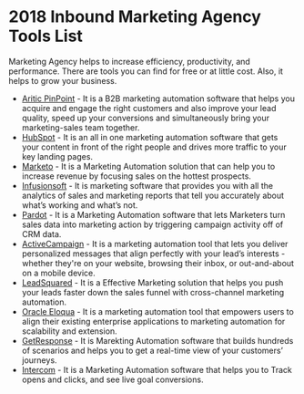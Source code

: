 # 2018 Inbound Marketing Agency Tools List
Marketing Agency helps to increase efficiency, productivity, and performance. There are tools you can find for free or at little cost. Also, it helps to grow your business.
* [Aritic PinPoint](https://aritic.com) - It is a B2B marketing automation software that helps you acquire and engage the right customers and also improve your lead quality, speed up your conversions and simultaneously bring your marketing-sales team together.
* [HubSpot](http://hubspot.com/) - It is an all in one marketing automation software that gets your content in front of the right people and drives more traffic to your key landing pages.
* [Marketo](https://www.marketo.com/) - It is a Marketing Automation solution that can help you to increase revenue by focusing sales on the hottest prospects.
* [Infusionsoft](https://www.infusionsoft.com/) - It is marketing software that provides you with all the analytics of sales and marketing reports that tell you accurately about what’s working and what’s not.
* [Pardot](http://www.pardot.com/) - It is a Marketing Automation software that lets Marketers turn sales data into marketing action by triggering campaign activity off of CRM data.
* [ActiveCampaign](http://www.activecampaign.com/) - It is a marketing automation tool that lets you deliver personalized messages that align perfectly with your lead’s interests - whether they're on your website, browsing their inbox, or out-and-about on a mobile device.
* [LeadSquared](http://www.leadsquared.com/) - It is a Effective Marketing solution that helps you push your leads faster down the sales funnel with cross-channel marketing automation.
* [Oracle Eloqua](https://www.marketo.com/) - It is a marketing automation tool that empowers users to align their existing enterprise applications to marketing automation for scalability and extension.
* [GetResponse](https://www.getresponse.com/) - It is Marekting Automation software that builds hundreds of scenarios and helps you to get a real-time view of your customers’ journeys.
* [Intercom](https://www.intercom.com/) - It is a Marketing Automation software that helps you to Track opens and clicks, and see live goal conversions.
